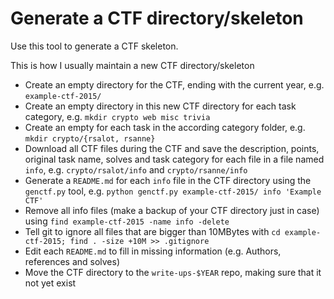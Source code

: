 # Generate a CTF directory/skeleton

Use this tool to generate a CTF skeleton.

This is how I usually maintain a new CTF directory/skeleton

* Create an empty directory for the CTF, ending with the current year, e.g. `example-ctf-2015/`
* Create an empty directory in this new CTF directory for each task category, e.g. `mkdir crypto web misc trivia`
* Create an empty for each task in the according category folder, e.g. `mkdir crypto/{rsalot, rsanne}`
* Download all CTF files during the CTF and save the description, points, original task name, solves and task category for each file in a file named `info`, e.g. `crypto/rsalot/info` and `crypto/rsanne/info`
* Generate a `README.md` for each `info` file in the CTF directory using the `genctf.py` tool, e.g. `python genctf.py example-ctf-2015/ info 'Example CTF'`
* Remove all info files (make a backup of your CTF directory just in case) using `find example-ctf-2015 -name info -delete`
* Tell git to ignore all files that are bigger than 10MBytes with `cd example-ctf-2015; find . -size +10M >> .gitignore`
* Edit each `README.md` to fill in missing information (e.g. Authors, references and solves)
* Move the CTF directory to the `write-ups-$YEAR` repo, making sure that it not yet exist
